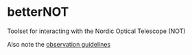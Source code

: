 # betterNOT
Toolset for interacting with the Nordic Optical Telescope (NOT)

Also note the [observation guidelines](https://notes.simeonreusch.com/s/dHt_0XzwQ#)
